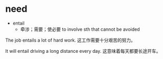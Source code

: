 # need

- entail
  - 牵涉；需要；使必要 to involve sth that cannot be avoided

The job entails a lot of hard work.
这工作需要十分艰苦的努力。

It will entail driving a long distance every day.
这意味着每天都要长途开车。








